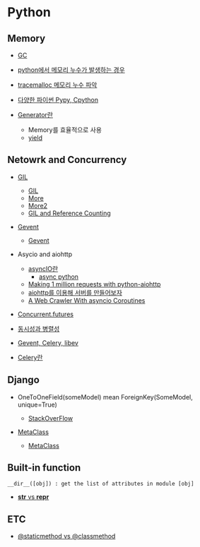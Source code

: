 # Python

## Memory
* [GC](https://winterj.me/python-gc/)
* [python에서 메모리 누수가 발생하는 경우](https://memorable.link/link/189)
* [tracemalloc 메모리 누수 파악](http://brownbears.tistory.com/249)
* [다양한 파이썬 Pypy, Cpython](http://khanrc.tistory.com/entry/%EB%8B%A4%EC%96%91%ED%95%9C-Python%EB%93%A4)

* [Generator란](http://bluese05.tistory.com/56)
  * Memory를 효율적으로 사용
  * [yield](https://code.i-harness.com/ko/q/38957)

## Netowrk and Concurrency
* [GIL](https://github.com/JaeYeopHan/Interview_Question_for_Beginner/tree/master/Python)
  * [GIL](https://medium.com/@mjhans83/python-gil-f940eac0bef9)
  * [More](https://blog.seulgi.kim/2015/01/global-interpreter-lock.html)
  * [More2](https://code.i-harness.com/ko/q/13c02e)
  * [GIL and Reference Counting](https://blog.hanlee.io/2018/under-the-c-2/)

* [Gevent](http://software-engineer.gatsbylee.com/gevent/)
  * [Gevent](http://khanrc.tistory.com/entry/%EC%A0%9C%EC%95%BD%EC%9D%84-%EB%84%98%EC%96%B4-Gevent)
* Asycio and aiohttp
  * [asyncIO란](https://tech.ssut.me/python-3-play-with-asyncio/)
    * [async python](https://mingrammer.com/translation-asynchronous-python/)
  * [Making 1 million requests with python-aiohttp](https://pawelmhm.github.io/asyncio/python/aiohttp/2016/04/22/asyncio-aiohttp.html)
  * [aiohttp를 이용해 서버를 만들어보자](http://meonggae.blogspot.com/2016/11/python-aiohttp.html)
  * [A Web Crawler With asyncio Coroutines](http://www.aosabook.org/en/500L/a-web-crawler-with-asyncio-coroutines.html)
* [Concurrent.futures](https://soooprmx.com/archives/5669)
* [동시성과 병렬성](https://www.slideshare.net/deview/2d4python)
* [Gevent, Celery, libev](https://medium.com/@fiv3star/gevent-celery-%EC%97%90-%EB%8C%80%ED%95%98%EC%97%AC-f4e377ae1c08)
* [Celery란](https://medium.com/sunhyoups-story/celery-b96eb337b9cf)


## Django
* OneToOneField(someModel) mean ForeignKey(SomeModel, unique=True)
  * [StackOverFlow](https://stackoverflow.com/questions/5870537/whats-the-difference-between-django-onetoonefield-and-foreignkey)

* [MetaClass](https://tech.ssut.me/2017/03/24/understanding-python-metaclasses/)
  * [MetaClass](https://code.i-harness.com/ko/q/186a3)

## Built-in function
```
__dir__([obj]) : get the list of attributes in module [obj]
```
* [__str__ vs __repr__](https://code.i-harness.com/ko/q/15ec1f)


## ETC
* [@staticmethod vs @classmethod](https://code.i-harness.com/ko/q/213a1)
